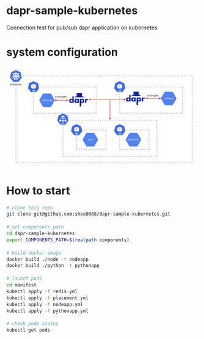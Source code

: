 # dapr-sample-kubernetes
Connection test for pub/sub dapr application on kubernetes

# system configuration
![alt text](sys-conf.png)

# How to start
```zsh
# clone this repo
git clone git@github.com:shoe0088/dapr-sample-kubernetes.git

# set components path
cd dapr-sample-kubernetes
export COMPONENTS_PATH=$(realpath components)

# build docker image
docker build ./node -t nodeapp
docker build ./python -t pythonapp

# launch pods
cd manifest
kubectl apply -f redis.yml
kubectl apply -f placement.yml
kubectl apply -f nodeapp.yml
kubectl apply -f pythonapp.yml

# check pods status
kubectl get pods
```